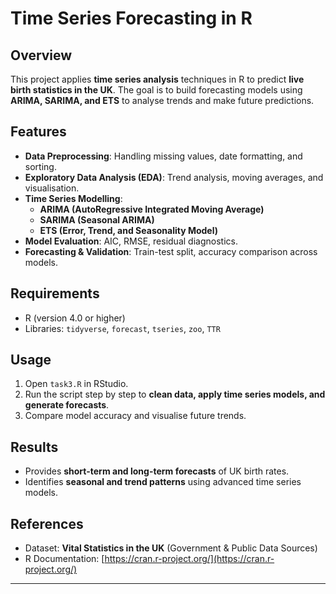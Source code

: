 # Time Series Forecasting in R

## Overview

This project applies **time series analysis** techniques in R to predict **live birth statistics in the UK**. The goal is to build forecasting models using **ARIMA, SARIMA, and ETS** to analyse trends and make future predictions.

## Features

- **Data Preprocessing**: Handling missing values, date formatting, and sorting.
- **Exploratory Data Analysis (EDA)**: Trend analysis, moving averages, and visualisation.
- **Time Series Modelling**:
  - **ARIMA (AutoRegressive Integrated Moving Average)**
  - **SARIMA (Seasonal ARIMA)**
  - **ETS (Error, Trend, and Seasonality Model)**
- **Model Evaluation**: AIC, RMSE, residual diagnostics.
- **Forecasting & Validation**: Train-test split, accuracy comparison across models.

## Requirements

- R (version 4.0 or higher)
- Libraries: `tidyverse`, `forecast`, `tseries`, `zoo`, `TTR`

## Usage

1. Open `task3.R` in RStudio.
2. Run the script step by step to **clean data, apply time series models, and generate forecasts**.
3. Compare model accuracy and visualise future trends.

## Results

- Provides **short-term and long-term forecasts** of UK birth rates.
- Identifies **seasonal and trend patterns** using advanced time series models.

## References

- Dataset: **Vital Statistics in the UK** (Government & Public Data Sources)
- R Documentation: [https://cran.r-project.org/](https://cran.r-project.org/)

---

